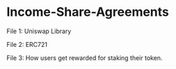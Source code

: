 # Income-Share-Agreements


File 1: Uniswap Library

File 2: ERC721

File 3: How users get rewarded for staking their token.



